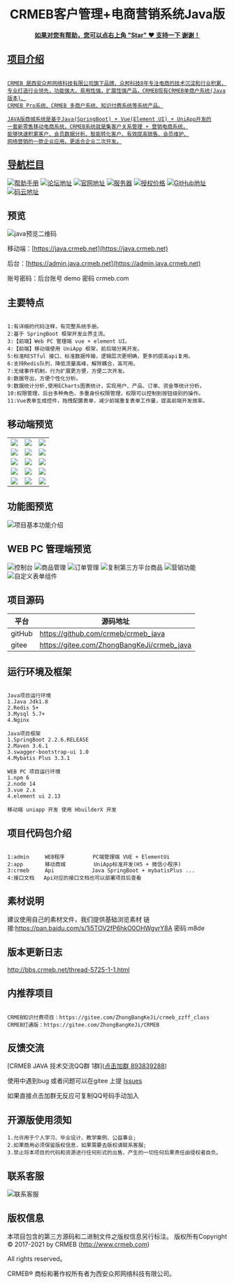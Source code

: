 <h1 align="center"> CRMEB客户管理+电商营销系统Java版</h1> 
<p align="center">
    <a href="http://www.crmeb.com">
    </p>
<p align="center">    
    <b>如果对您有帮助，您可以点右上角 "Star" ❤️  支持一下 谢谢！</b>
</p>

## 项目介绍
~~~

CRMEB 是西安众邦网络科技有限公司旗下品牌，众邦科技8年专注电商的技术沉淀和行业积累，
专业打造行业领先，功能强大，易用性强，扩展性强产品，CRMEB现有CRMEB单商户系统(Java版本)、
CRMEB Pro系统、CRMEB 多商户系统、知识付费系统等系统产品。

JAVA版商城系统是基于Java(SpringBoot) + Vue(Element UI) + UniApp开发的
一套新零售移动电商系统，CRMEB系统就是集客户关系管理 + 营销电商系统，
能够快速积累客户、会员数据分析、智能转化客户、有效提高销售、会员维护、
网络营销的一款企业应用，更适合企业二次开发。

~~~~

## 导航栏目

 [![帮助手册](https://img.shields.io/badge/%E5%B8%AE%E5%8A%A9%E6%89%8B%E5%86%8C-Java%E5%B8%AE%E5%8A%A9%E6%89%8B%E5%86%8C-orange)](http://help.crmeb.net/crmeb_java/1748037t)
 [![论坛地址](https://img.shields.io/badge/CRMEB-Java%E8%AE%BA%E5%9D%9B-green)](http://bbs.crmeb.net)
[![官网地址](https://img.shields.io/badge/CRMEB-%E5%AE%98%E7%BD%91-brightgreen)](https://www.crmeb.com)
 [![服务器](https://img.shields.io/badge/Server-%E6%9C%8D%E5%8A%A1%E5%99%A8-yellowgreen)](https://promotion.aliyun.com/ntms/yunparter/invite.html?userCode=dligum2z)
 [![授权价格](https://img.shields.io/badge/authorize-%E6%8E%88%E6%9D%83-red)](http://crmeb.com/web/auth/apply)
  [![GitHub地址](https://img.shields.io/badge/gitHub-gitHub-lightgrey)](https://github.com/crmeb/crmeb_java)
  [![码云地址](https://img.shields.io/badge/gitee-%E7%A0%81%E4%BA%91-blue)](https://gitee.com/ZhongBangKeJi/crmeb_java)

## 预览
![java预览二维码](https://gitee.com/stivepeim/img4mk/raw/master/20210203094719.jpg)

移动端：[https://java.crmeb.net](https://java.crmeb.net)

后台：[https://admin.java.crmeb.net](https://admin.java.crmeb.net)   

账号密码：后台账号 demo  密码 crmeb.com



## 主要特点
~~~

1:有详细的代码注释，有完整系统手册。
2:基于 SpringBoot 框架开发业界主流。
3:【前端】Web PC 管理端 vue + element UI。 
4:【前端】移动端使用 UniApp 框架，前后端分离开发。
5:标准RESTful 接口、标准数据传输，逻辑层次更明确，更多的提高api复用。
6:支持Redis队列，降低流量高峰，解除耦合，高可用。
7:无缝事件机制，行为扩展更方便，方便二次开发。
8:数据导出，方便个性化分析。
9:数据统计分析,使用ECharts图表统计，实现用户、产品、订单、资金等统计分析。
10:权限管理，后台多种角色，多重身份权限管理，权限可以控制到按钮级别的操作。
11:Vue表单生成控件，拖拽配置表单，减少前端重复表单工作量，提高前端开发效率。

~~~

## 移动端预览
|	|	||
|---|---|---|
|![](https://gitee.com/stivepeim/img4mk/raw/master/20210202181316.png)|![](https://gitee.com/stivepeim/img4mk/raw/master/20210202181502.png)|![](https://gitee.com/stivepeim/img4mk/raw/master/20210202181659.png)|
|![](https://gitee.com/stivepeim/img4mk/raw/master/20210202181758.png)|![](https://gitee.com/stivepeim/img4mk/raw/master/20210202181838.png)|![](https://gitee.com/stivepeim/img4mk/raw/master/20210202182537.png)|
|![](https://gitee.com/stivepeim/img4mk/raw/master/20210202182731.png)|![](https://gitee.com/stivepeim/img4mk/raw/master/20210202182857.png)|![](https://gitee.com/stivepeim/img4mk/raw/master/20210202182943.png)|
|![](https://gitee.com/stivepeim/img4mk/raw/master/20210202183033.png)|![](https://gitee.com/stivepeim/img4mk/raw/master/20210202183110.png)|![](https://gitee.com/stivepeim/img4mk/raw/master/20210202183210.png)|
|![](https://gitee.com/stivepeim/img4mk/raw/master/20210202183259.png)|![](https://gitee.com/stivepeim/img4mk/raw/master/20210202183418.png)|![](https://gitee.com/stivepeim/img4mk/raw/master/20210202183450.png)|

## 功能图预览
![项目基本功能介绍](https://gitee.com/stivepeim/img4mk/raw/master/20201225180349.jpeg)

## WEB PC 管理端预览
![控制台](https://gitee.com/stivepeim/img4mk/raw/master/20210202174310.png)
![商品管理](https://gitee.com/stivepeim/img4mk/raw/master/20210202174420.png)
![订单管理](https://gitee.com/stivepeim/img4mk/raw/master/20210202174559.png)
![复制第三方平台商品](https://gitee.com/stivepeim/img4mk/raw/master/20210202175224.png)
![营销功能](https://gitee.com/stivepeim/img4mk/raw/master/20210202175547.png)
![自定义表单组件](https://gitee.com/stivepeim/img4mk/raw/master/20210202175013.png)
<!-- ![商品规格](https://images.gitee.com/uploads/images/2020/0824/154034_745ba403_2012975.png "屏幕截图.png")
![商品分类](https://images.gitee.com/uploads/images/2020/0824/154123_b4b0adf8_2012975.png "屏幕截图.png")
![订单管理](https://images.gitee.com/uploads/images/2020/0824/154210_e4c821ed_2012975.png "屏幕截图.png")
![用户管理](https://images.gitee.com/uploads/images/2020/0824/154353_c5e5f618_2012975.png "屏幕截图.png")
![用户等级](https://images.gitee.com/uploads/images/2020/0824/154427_77f4e80d_2012975.png "屏幕截图.png")
![文章管理](https://images.gitee.com/uploads/images/2020/0824/154443_cd6c6a90_2012975.png "屏幕截图.png")
![微信](https://images.gitee.com/uploads/images/2020/0824/154515_9db27282_2012975.png "屏幕截图.png")
![优惠券](https://images.gitee.com/uploads/images/2020/0824/154536_8d1d2db2_2012975.png "屏幕截图.png")
![分销](https://images.gitee.com/uploads/images/2020/0824/154553_0b9f66a4_2012975.png "屏幕截图.png")
![身份](https://images.gitee.com/uploads/images/2020/0824/154609_e9616963_2012975.png "屏幕截图.png")
![权限](https://images.gitee.com/uploads/images/2020/0824/154647_f7fb8c69_2012975.png "屏幕截图.png")
![账号](https://images.gitee.com/uploads/images/2020/0824/154709_db94d36a_2012975.png "屏幕截图.png")
![系统设置](https://images.gitee.com/uploads/images/2020/0824/154727_fc2e4f49_2012975.png "屏幕截图.png")
![短信](https://images.gitee.com/uploads/images/2020/0824/154752_5552a5d0_2012975.png "屏幕截图.png")
![系统设置分类](https://images.gitee.com/uploads/images/2020/0824/154816_db8139fd_2012975.png "屏幕截图.png") -->



## 项目源码
| 平台| 源码地址|
|--- |--- |
|gitHub| https://github.com/crmeb/crmeb_java|
|gitee|https://gitee.com/ZhongBangKeJi/crmeb_java|


## 运行环境及框架
~~~

Java项目运行环境
1.Java Jdk1.8
2.Redis 5+
3.Mysql 5.7+
4.Nginx

Java项目框架
1.SpringBoot 2.2.6.RELEASE
2.Maven 3.6.1
3.swagger-bootstrap-ui 1.0
4.Mybatis Plus 3.3.1

WEB PC 项目运行环境
1.npm 6
2.node 14
3.vue 2.x
4.element ui 2.13

移动端 uniapp 开发 使用 HbuilderX 开发
~~~

## 项目代码包介绍
~~~

1:admin     WEB程序         PC端管理端 VUE + ElementUi
2:app       移动商城         UniApp标准开发(H5 + 微信小程序)
3:crmeb     Api            Java SpringBoot + mybatisPlus ...
4:接口文档   Api对应的接口文档也可以部署项目后查看  

~~~

## 素材说明
建议使用自己的素材文件，我们提供基础浏览素材 链接:https://pan.baidu.com/s/1i5TOV2fP6hkO0OHWgyrY8A 密码:m8de

## 版本更新日志
http://bbs.crmeb.net/thread-5725-1-1.html

## 内推荐项目
~~~

CRMEB知识付费项目：https://gitee.com/ZhongBangKeJi/crmeb_zzff_class
CRMEB打通版：https://gitee.com/ZhongBangKeJi/CRMEB

~~~
## 反馈交流
[CRMEB JAVA 技术交流QQ群 1群](<a target="_blank" href="https://qm.qq.com/cgi-bin/qm/qr?k=XJ79nw1CVADxGTl1Ju0iMxzq9HMIhTR0&jump_from=webapi">点击加群 893839288</a>)

使用中遇到bug 或者问题可以在gitee 上提 [Issues](https://gitee.com/ZhongBangKeJi/crmeb_java/issues)

如果直接点击加群无反应可复制QQ号码手动加入

## 开源版使用须知
~~~
1.允许用于个人学习、毕业设计、教学案例、公益事业;
2.如果商用必须保留版权信息，如果需要去版权请联系客服;
3.禁止将本项目的代码和资源进行任何形式的出售，产生的一切任何后果责任由侵权者自负。
~~~

## 联系客服

![联系客服](https://gitee.com/stivepeim/img4mk/raw/master/20210109110102.jpg)

## 版权信息
本项目包含的第三方源码和二进制文件之版权信息另行标注。
版权所有Copyright © 2017-2021 by CRMEB (http://www.crmeb.com)

All rights reserved。

CRMEB® 商标和著作权所有者为西安众邦网络科技有限公司。

